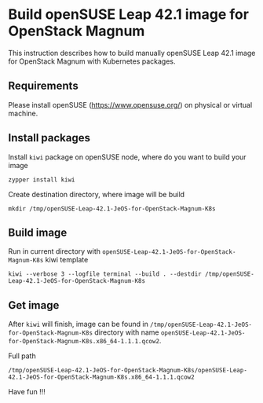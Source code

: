 Build openSUSE Leap 42.1 image for OpenStack Magnum
===================================================

This instruction describes how to build manually openSUSE Leap 42.1 image
for OpenStack Magnum with Kubernetes packages.

## Requirements

Please install openSUSE (https://www.opensuse.org/) on physical or virtual machine.

## Install packages

Install `kiwi` package on openSUSE node, where do you want to build your image

`zypper install kiwi`

Create destination directory, where image will be build

`mkdir /tmp/openSUSE-Leap-42.1-JeOS-for-OpenStack-Magnum-K8s`

## Build image

Run in current directory with `openSUSE-Leap-42.1-JeOS-for-OpenStack-Magnum-K8s` kiwi template

`kiwi --verbose 3 --logfile terminal --build . --destdir /tmp/openSUSE-Leap-42.1-JeOS-for-OpenStack-Magnum-K8s`

## Get image

After `kiwi` will finish, image can be found in `/tmp/openSUSE-Leap-42.1-JeOS-for-OpenStack-Magnum-K8s`
directory with name `openSUSE-Leap-42.1-JeOS-for-OpenStack-Magnum-K8s.x86_64-1.1.1.qcow2`.

Full path

`/tmp/openSUSE-Leap-42.1-JeOS-for-OpenStack-Magnum-K8s/openSUSE-Leap-42.1-JeOS-for-OpenStack-Magnum-K8s.x86_64-1.1.1.qcow2`

Have fun !!!
